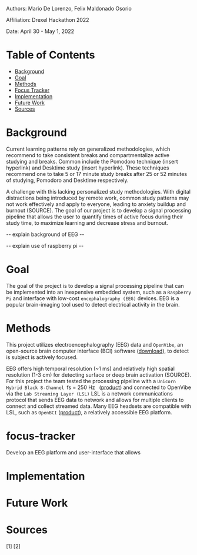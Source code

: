 Authors: Mario De Lorenzo, Felix Maldonado Osorio

Affiliation: Drexel Hackathon 2022

Date: April 30 - May 1, 2022


# Table of Contents
- [Background](#Background)
- [Goal](#Goal)
- [Methods](#Methods)
- [Focus Tracker](#focus-tracker)
- [Implementation](#Implementation)
- [Future Work](#Future-Work)
- [Sources](#Sources)

# Background 

Current learning patterns rely on generalized methodologies, which recommend to take consistent breaks and compartmentalize active studying and breaks. 
Common include the Pomodoro technique (insert hyperlink) and Desktime study (insert hyperlink). These techniques recommend one to take 5 or 17 minute 
study breaks after 25 or 52 minutes of studying, Pomodoro and Desktime respectively. 

A challenge with this lacking personalized study methodologies. With digital distractions being introduced by remote work, common study patterns may not 
work effectively and apply to everyone, leading to anxiety buildup and burnout (SOURCE). The goal of our project is to develop a signal processing pipeline 
that allows the user to quantify times of active focus during their study time, to maximize learning and decrease stress and burnout. 

-- explain background of EEG -- 

-- explain use of raspberry pi -- 

# Goal
The goal of the project is to develop a signal processing pipeline that can be implemented into an inexpensive embedded system, such as a 
```Raspberry Pi``` and interface with low-cost ```encephalography (EEG)``` devices. EEG is a popular brain-imaging tool used to detect electrical activity in the brain.

# Methods
This project utilizes electroencephalography (EEG) data and ```OpenVibe```, an open-source brain computer interface (BCI) software ([download](http://openvibe.inria.fr/downloads/)), to detect is subject is actively focused. 

EEG offers high temporal resolution (~1 ms) and relatively high spatial resolution (1-3 cm) for detecting surface or deep brain activation (SOURCE). 
For this project the team tested the processing pipeline with a ```Unicorn Hybrid Black 8-Channel ```fs = 250 Hz``` ``` ([product](https://www.unicorn-bi.com/?gclid=Cj0KCQjwvLOTBhCJARIsACVldV1YNGgvgl_TGRFygCgsKmpA0AnJjArZZoUj_heLh7hWoNSNNysdkY8aAhaFEALw_wcB)) and connected to OpenVibe via the ```Lab Streaming Layer (LSL)``` LSL is a network communications protocol that sends EEG data to network and allows for multiple clients to connect and collect streamed data. Many EEG headsets are compatible with LSL, such as ```OpenBCI``` ([product](https://shop.openbci.com/collections/frontpage)), a relatively accessible EEG platform.


# focus-tracker
Develop an EEG platform and user-interface that allows 

# Implementation
# Future Work
# Sources
[1]
[2] 

